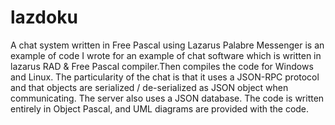# lazdoku
A chat system written in Free Pascal using Lazarus
Palabre Messenger is an example of code I wrote for an example of chat software which is written in lazarus RAD & Free Pascal compiler.Then compiles the code for Windows and Linux.
The particularity of the chat is that it uses a JSON-RPC protocol and that objects are serialized / de-serialized as JSON object when communicating.
The server also uses a JSON database. The code is written entirely in Object Pascal, and UML diagrams are provided with the code.
